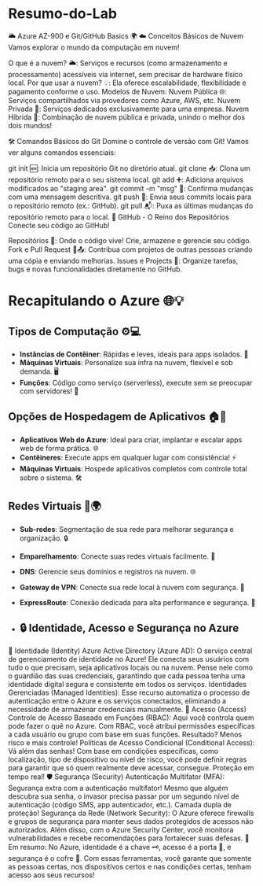 # Resumo-do-Lab

🌥️ Azure AZ-900 e Git/GitHub Basics 🌍
☁️ Conceitos Básicos de Nuvem
Vamos explorar o mundo da computação em nuvem!

O que é a nuvem? 🌥️: Serviços e recursos (como armazenamento e processamento) acessíveis via internet, sem precisar de hardware físico local.
Por que usar a nuvem? 💡: Ela oferece escalabilidade, flexibilidade e pagamento conforme o uso.
Modelos de Nuvem:
Nuvem Pública 🌐: Serviços compartilhados via provedores como Azure, AWS, etc.
Nuvem Privada 🔐: Serviços dedicados exclusivamente para uma empresa.
Nuvem Híbrida 🤝: Combinação de nuvem pública e privada, unindo o melhor dos dois mundos!

🛠️ Comandos Básicos do Git
Domine o controle de versão com Git! Vamos ver alguns comandos essenciais:

git init 🆕: Inicia um repositório Git no diretório atual.
git clone 📥: Clona um repositório remoto para o seu sistema local.
git add ➕: Adiciona arquivos modificados ao "staging area".
git commit -m "msg" 💬: Confirma mudanças com uma mensagem descritiva.
git push 🚀: Envia seus commits locais para o repositório remoto (ex.: GitHub).
git pull 📬: Puxa as últimas mudanças do repositório remoto para o local.
🐙 GitHub - O Reino dos Repositórios
Conecte seu código ao GitHub!

Repositórios 📂: Onde o código vive! Crie, armazene e gerencie seu código.
Fork e Pull Request 🍴📤: Contribua com projetos de outras pessoas criando uma cópia e enviando melhorias.
Issues e Projects 📝: Organize tarefas, bugs e novas funcionalidades diretamente no GitHub.

# Recapitulando o Azure 🌐💡

## Tipos de Computação ⚙️💻
- **Instâncias de Contêiner**: Rápidas e leves, ideais para apps isolados. 🐳
- **Máquinas Virtuais**: Personalize sua infra na nuvem, flexível e sob demanda. 🖥️
- **Funções**: Código como serviço (serverless), execute sem se preocupar com servidores! 🚀

## Opções de Hospedagem de Aplicativos 🏠📱
- **Aplicativos Web do Azure**: Ideal para criar, implantar e escalar apps web de forma prática. 🌐
- **Contêineres**: Execute apps em qualquer lugar com consistência! ⚡
- **Máquinas Virtuais**: Hospede aplicativos completos com controle total sobre o sistema. 🛠️

## Redes Virtuais 🔗🌍
- **Sub-redes**: Segmentação de sua rede para melhorar segurança e organização. 🔒
- **Emparelhamento**: Conecte suas redes virtuais facilmente. 🔗
- **DNS**: Gerencie seus domínios e registros na nuvem. 🌐
- **Gateway de VPN**: Conecte sua rede local à nuvem com segurança. 🔑
- **ExpressRoute**: Conexão dedicada para alta performance e segurança. 🚅

- ## 🔒 Identidade, Acesso e Segurança no Azure
🔑 Identidade (Identity)
Azure Active Directory (Azure AD): O serviço central de gerenciamento de identidade no Azure! Ele conecta seus usuários com tudo o que precisam, seja aplicativos locais ou na nuvem. Pense nele como o guardião das suas credenciais, garantindo que cada pessoa tenha uma identidade digital segura e consistente em todos os serviços.
Identidades Gerenciadas (Managed Identities): Esse recurso automatiza o processo de autenticação entre o Azure e os serviços conectados, eliminando a necessidade de armazenar credenciais manualmente.
🔐 Acesso (Access)
Controle de Acesso Baseado em Funções (RBAC): Aqui você controla quem pode fazer o quê no Azure. Com RBAC, você atribui permissões específicas a cada usuário ou grupo com base em suas funções. Resultado? Menos risco e mais controle!
Políticas de Acesso Condicional (Conditional Access): Vá além das senhas! Com base em condições específicas, como localização, tipo de dispositivo ou nível de risco, você pode definir regras para garantir que só quem realmente deve acessar, consegue. Proteção em tempo real!
🛡️ Segurança (Security)
Autenticação Multifator (MFA): Segurança extra com a autenticação multifator! Mesmo que alguém descubra sua senha, o invasor precisa passar por um segundo nível de autenticação (código SMS, app autenticador, etc.). Camada dupla de proteção!
Segurança da Rede (Network Security): O Azure oferece firewalls e grupos de segurança para manter seus dados protegidos de acessos não autorizados. Além disso, com o Azure Security Center, você monitora vulnerabilidades e recebe recomendações para fortalecer suas defesas.
🔎 Em resumo: No Azure, identidade é a chave 🗝️, acesso é a porta 🚪, e segurança é o cofre 🔐. Com essas ferramentas, você garante que somente as pessoas certas, nos dispositivos certos e nas condições certas, tenham acesso aos seus recursos!
